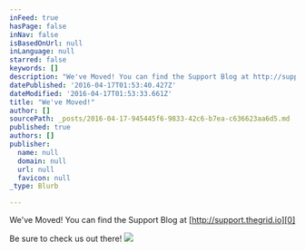 ```yaml
---
inFeed: true
hasPage: false
inNav: false
isBasedOnUrl: null
inLanguage: null
starred: false
keywords: []
description: "We've Moved! You can find the Support Blog at http://support.thegrid.io"
datePublished: '2016-04-17T01:53:40.427Z'
dateModified: '2016-04-17T01:53:33.661Z'
title: "We've Moved!"
author: []
sourcePath: _posts/2016-04-17-945445f6-9833-42c6-b7ea-c636623aa6d5.md
published: true
authors: []
publisher:
  name: null
  domain: null
  url: null
  favicon: null
_type: Blurb

---
```

We've Moved! You can find the Support Blog at [http://support.thegrid.io][0]

Be sure to check us out there!
![](https://the-grid-user-content.s3-us-west-2.amazonaws.com/ee4364c6-8fbb-4c0e-a39f-7cafe1ce3206.jpg)

[0]: http://support.thegrid.io/